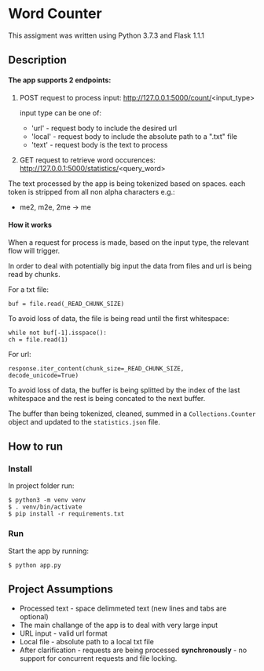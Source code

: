 # Word Counter
This assigment was written using Python 3.7.3 and Flask 1.1.1

## Description
#### The app supports 2 endpoints:
1. POST request to process input:
   http://127.0.0.1:5000/count/<input_type> 
   
   input type can be one of:
   - 'url' - request body to include the desired url
   - 'local' - request body to include the absolute path to a ".txt" file
   - 'text' - request body is the text to process

2. GET request to retrieve word occurences:
   http://127.0.0.1:5000/statistics/<query_word>
   
The text processed by the app is being tokenized based on spaces.
each token is stripped from all non alpha characters
e.g.: 
   - me2, m2e, 2me -> me

#### How it works
When a request for process is made, based on the input type, the relevant flow will trigger.

In order to deal with potentially big input the data from files and url is being read by chunks.

For a txt file:

```buf = file.read(_READ_CHUNK_SIZE) ```

To avoid loss of data, the file is being read until the first whitespace:

```
while not buf[-1].isspace():
ch = file.read(1)
```

For url:

```
response.iter_content(chunk_size=_READ_CHUNK_SIZE, decode_unicode=True)
```

To avoid loss of data, the buffer is being splitted by the index of the last whitespace and the rest is being concated to the next buffer.

The buffer than being tokenized, cleaned, summed in a `Collections.Counter` object and updated to the `statistics.json` file.

 
## How to run   
### Install

In project folder run:

```
$ python3 -m venv venv
$ . venv/bin/activate
$ pip install -r requirements.txt
```
### Run
Start the app by running:

```$ python app.py```


## Project Assumptions
 - Processed text - space delimmeted text (new lines and tabs are optional)
 - The main challange of the app is to deal with very large input
 - URL input - valid url format
 - Local file - absolute path to a local txt file
 - After clarification - requests are being processed **synchronously** - no support for concurrent requests and file locking.

